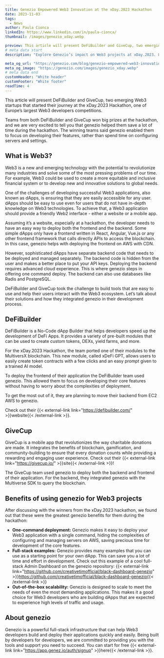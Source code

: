 ```yaml
---
title: Genezio Empowered Web3 Innovation at the xDay.2023 Hackathon
date: 2023-11-03
tags:
  - News
author: Paula Cionca
linkedIn: https://www.linkedin.com/in/paula-cionca/
thumbnail: /images/genezio_xday.webp

preview: This article will present DeFiBuilder and GiveCup, two emerging Web3 startups that started their journey at the xDay.2023 Hackathon, one of Europe’s largest Web3 developers competitions.
# meta data start
description: "Explore Genezio’s impact on Web3 projects at xDay.2023. Learn more about the benefits of Genezio for Web3 developers and how to get started today"

meta_og_url: "https://genezio.com/blog/genezio-empowered-web3-innovation-at-the-xday.2023-hackathon/"
meta_og_image: "https://genezio.com/images/genezio_xday.webp"
# meta data end
customHeader: "White header"
customFooter: "White footer"
readTime: 4
---
```


This article will present DeFiBuilder and GiveCup, two emerging Web3 startups that started their journey at the xDay.2023 Hackathon, one of Europe’s largest Web3 developers competitions.

Teams from both DeFiBuilder and GiveCup won big prizes at the hackathon, and we are very excited to tell you that genezio helped them save a lot of time during the hackathon. The winning teams said genezio enabled them to focus on developing their features, rather than spend time on configuring servers and settings.

## What is Web3?

Web3 is a new and emerging technology with the potential to revolutionize many industries and solve some of the most pressing problems of our time. For example, Web3 could be used to create a more equitable and inclusive financial system or to develop new and innovative solutions to global needs.

One of the challenges of developing successful Web3 applications, also known as dApps, is ensuring that they are easily accessible for any user. dApps should be easy to use even for users that do not have in-depth knowledge on Web3 technologies. To achieve that, a Web3 application should provide a friendly Web2 interface - either a website or a mobile app.

Assuming it’s a website, especially at a hackathon, the developer needs to have an easy way to deploy both the frontend and the backend. Some simple dApps only have a frontend written in React, Angular, Vue.js or any other frontend framework that calls directly APIs to access the blockchain. In this case, genezio helps with deploying the frontend on AWS with CDN.

However, sophisticated dApps have separate backend code that needs to be deployed and managed separately. The backend code is hidden from the user and makes a better place to put your API keys. Deploying the backend requires advanced cloud experience. This is where genezio steps in offering one command deploy. The backend can also use databases like Radis and PostgreSQL.

DeFiBuilder and GiveCup took the challenge to build tools that are easy to use and help their users interact with the Web3 ecosystem. Let’s talk about their solutions and how they integrated genezio in their development process.

## DeFiBuilder

DeFiBuilder is a No-Code dApp Builder that helps developers speed up the development of DeFi Apps. It provides a variety of pre-built modules that can be used to create custom tokens, DEXs, yield farms, and more.

For the xDay.2023 Hackathon, the team ported one of their modules to the MultiversX blockchain. This new module, called xDeFi GPT, allows users to easily create token contracts with a few clicks and an easy prompt given to a trained AI model.

To deploy the frontend of their application the DeFiBuilder team used genezio. This allowed them to focus on developing their core features without having to worry about the complexities of deployment.

To get the most out of it, they are planning to move their backend from EC2 AWS to genezio.

Check out their {{< external-link link="https://defibuilder.com/" >}}website{{< /external-link >}}.

## GiveCup

GiveCup is a mobile app that revolutionizes the way charitable donations are made. It integrates the benefits of blockchain, gamification, and community-building to ensure that every donation counts while providing a rewarding and engaging user experience. Check out their {{< external-link link="https://givecup.io/" >}}site{{< /external-link >}}!

The GiveCup team used genezio to deploy both the backend and frontend of their application. For the backend, they integrated genezio with the Multiverse SDK to query the blockchain.

## Benefits of using genezio for Web3 projects

After discussing with the winners from the xDay.2023 hackathon, we found out that these were the greatest genezio benefits for them during the hackathon:

- **One-command deployment:** Genezio makes it easy to deploy your Web3 application with a single command, hiding the complexities of configuring and managing servers on AWS, saving precious time for development of the core features.
- **Full-stack examples:** Genezio provides many examples that you can use as a starting point for your own dApp. This can save you a lot of time and effort in development. Check out this example of a cool full-stack Admin Dashboard on the genezio repository: {{< external-link link="https://github.com/creativetimofficial/black-dashboard-genezio" >}}https://github.com/creativetimofficial/black-dashboard-genezio{{< /external-link >}}
- **Out-of-the-box scalability:** Genezio is designed to scale to meet the needs of even the most demanding applications. This makes it a good choice for Web3 developers who are building dApps that are expected to experience high levels of traffic and usage.

## About genezio

Genezio is a powerful full-stack infrastructure that can help Web3 developers build and deploy their applications quickly and easily. Being built by developers for developers, we are committed to providing you with the tools and support you need to succeed. You can start for free {{< external-link link="https://app.genez.io/auth/signup" >}}here{{< /external-link >}}.
